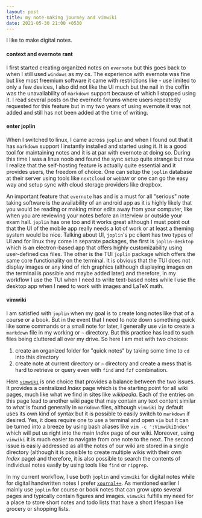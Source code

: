 ```yaml
---
layout: post
title: my note-making journey and vimwiki
date: 2021-05-30 21:00 +0530
---
```


I like to make digital notes.

#### context and evernote rant
I first started creating organized notes on `evernote` but this goes back to when I still used `windows` as my os. The experience with evernote was fine but like most freemium software it came with restrictions like - use limited to only a few devices, I also did not like the UI much but the nail in the coffin was the unavailability of `markdown` support because of which I stopped using it. I read several posts on the evernote forums where users repeatedly requested for this feature but in my two years of using evernote it was not added and still has not been added at the time of writing. 

#### enter joplin
When I switched to linux, I came across `joplin` and when I found out that it has `markdown` support I instantly installed and started using it. It is a good tool for maintaining notes and it is at par with evernote at doing so. During this time I was a linux noob and found the sync setup quite strange but now I realize that the self-hosting feature is actually quite essential and it provides users, the freedom of choice. One can setup the `joplin` database at their server using tools like `nextcloud` or `webDAV` or one can go the easy way and setup sync with cloud storage providers like dropbox. 

An important feature that `evernote` has and is a must for all "serious" note taking software is the availability of an android app as it is highly likely that you would be reading or making minor edits away from your computer, like when you are reviewing your notes before an interview or outside your exam hall. `joplin` has one too and it works great although I must point out that the UI of the mobile app really needs a lot of work or at least a theming system would be nice. Talking about UI, `joplin`'s pc client has two types of UI and for linux they come in separate packages, the first is `joplin-desktop` which is an electron-based app that offers highly customizability using user-defined css files. The other is the TUI `joplin` package which offers the same core functionality on the terminal. It is obvious that the TUI does not display images or any kind of rich graphics (although displaying images on the terminal is possible and maybe added later) and therefore, in my workflow I use the TUI when I need to write text-based notes while I use the desktop app when I need to work with images and LaTeX math.

#### vimwiki
I am satisfied with `joplin` when my goal is to create long notes like that of a course or a book. But in the event that I need to note down something quick like some commands or a small note for later, I generally use `vim` to create a `markdown` file in my working or `~` directory. But this practice has lead to such files being cluttered all over my drive. So here I am met with two choices:

1. create an organized folder for "quick notes" by taking some time to `cd` into this directory
2. create note at current directory or `~` directory and create a mess that is hard to retrieve or query even with `find` and `fzf` combination.

Here [`vimwiki`][1] is one choice that provides a balance between the two issues. It provides a centralized *Index* page which is the starting point for all wiki pages, much like what we find in sites like *wikipedia*. Each of the entries on this page lead to another wiki page that may contain any text content similar to what is found generally in `markdown` files, although `vimwiki` by default uses its own kind of syntax but it is possible to easily switch to `markdown` if desired. Yes, it does require one to use a terminal and open `vim` but it can be turned into a breeze by using bash aliases like `vim -c ':VimwikiIndex'` which will put us right into the main *Index* page of our wiki. Moreover, using `vimwiki` it is much easier to navigate from one note to the next. The second issue is easily addressed as all the notes of our wiki are stored in a single directory (although it is possible to create multiple wikis with their own *Index* page) and therefore, it is also possible to search the contents of individual notes easily by using tools like `find` or `ripgrep`.

In my current workflow, I use both `joplin` and `vimwiki` for digital notes while for digital handwritten notes I prefer [`xournal++`][2]. As mentioned earlier I mainly use `joplin` for course or book notes that can grow upto several pages and typically contain figures and images. `vimwiki` fulfills my need for a place to store short notes and todo lists that have a short lifespan like grocery or shopping lists.

[1]: https://github.com/cristianpb/vimwiki
[2]: https://xournalpp.github.io/